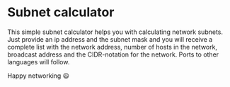 # Subnet calculator

This simple subnet calculator helps you with calculating network subnets. Just provide an ip address and the subnet mask and you will receive a complete list with the network address, number of hosts in the network, broadcast address and the CIDR-notation for the network. Ports to other languages will follow.

Happy networking :smiley:
